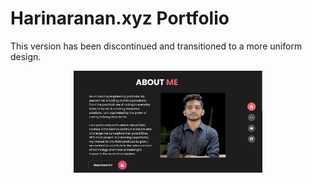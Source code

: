 # Harinaranan.xyz Portfolio
This version has been discontinued and transitioned to a more uniform design.
<p align="center">
    <img src="./src/assests/readme_banner.png" width="60%%">
</p>

